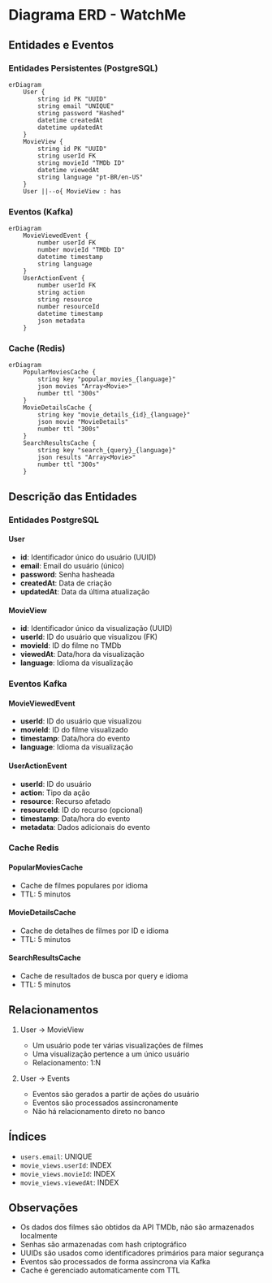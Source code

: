 # Diagrama ERD - WatchMe

## Entidades e Eventos

### Entidades Persistentes (PostgreSQL)
```mermaid
erDiagram
    User {
        string id PK "UUID"
        string email "UNIQUE"
        string password "Hashed"
        datetime createdAt
        datetime updatedAt
    }
    MovieView {
        string id PK "UUID"
        string userId FK
        string movieId "TMDb ID"
        datetime viewedAt
        string language "pt-BR/en-US"
    }
    User ||--o{ MovieView : has
```

### Eventos (Kafka)
```mermaid
erDiagram
    MovieViewedEvent {
        number userId FK
        number movieId "TMDb ID"
        datetime timestamp
        string language
    }
    UserActionEvent {
        number userId FK
        string action
        string resource
        number resourceId
        datetime timestamp
        json metadata
    }
```

### Cache (Redis)
```mermaid
erDiagram
    PopularMoviesCache {
        string key "popular_movies_{language}"
        json movies "Array<Movie>"
        number ttl "300s"
    }
    MovieDetailsCache {
        string key "movie_details_{id}_{language}"
        json movie "MovieDetails"
        number ttl "300s"
    }
    SearchResultsCache {
        string key "search_{query}_{language}"
        json results "Array<Movie>"
        number ttl "300s"
    }
```

## Descrição das Entidades

### Entidades PostgreSQL
#### User
- **id**: Identificador único do usuário (UUID)
- **email**: Email do usuário (único)
- **password**: Senha hasheada
- **createdAt**: Data de criação
- **updatedAt**: Data da última atualização

#### MovieView
- **id**: Identificador único da visualização (UUID)
- **userId**: ID do usuário que visualizou (FK)
- **movieId**: ID do filme no TMDb
- **viewedAt**: Data/hora da visualização
- **language**: Idioma da visualização

### Eventos Kafka
#### MovieViewedEvent
- **userId**: ID do usuário que visualizou
- **movieId**: ID do filme visualizado
- **timestamp**: Data/hora do evento
- **language**: Idioma da visualização

#### UserActionEvent
- **userId**: ID do usuário
- **action**: Tipo da ação
- **resource**: Recurso afetado
- **resourceId**: ID do recurso (opcional)
- **timestamp**: Data/hora do evento
- **metadata**: Dados adicionais do evento

### Cache Redis
#### PopularMoviesCache
- Cache de filmes populares por idioma
- TTL: 5 minutos

#### MovieDetailsCache
- Cache de detalhes de filmes por ID e idioma
- TTL: 5 minutos

#### SearchResultsCache
- Cache de resultados de busca por query e idioma
- TTL: 5 minutos

## Relacionamentos

1. User -> MovieView
   - Um usuário pode ter várias visualizações de filmes
   - Uma visualização pertence a um único usuário
   - Relacionamento: 1:N

2. User -> Events
   - Eventos são gerados a partir de ações do usuário
   - Eventos são processados assincronamente
   - Não há relacionamento direto no banco

## Índices
- `users.email`: UNIQUE
- `movie_views.userId`: INDEX
- `movie_views.movieId`: INDEX
- `movie_views.viewedAt`: INDEX

## Observações
- Os dados dos filmes são obtidos da API TMDb, não são armazenados localmente
- Senhas são armazenadas com hash criptográfico
- UUIDs são usados como identificadores primários para maior segurança
- Eventos são processados de forma assíncrona via Kafka
- Cache é gerenciado automaticamente com TTL 